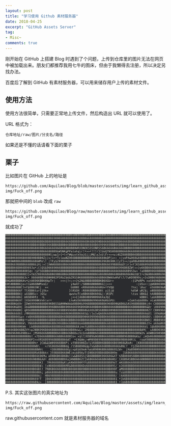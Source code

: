 ```yaml
---
layout: post
title: "学习使用 Github 素材服务器"
date: 2018-04-25
excerpt: "GitHub Assets Server"
tag:
- Misc~
comments: true
---
```



刚开始在 GitHub 上搭建 Blog 时遇到了个问题，上传到仓库里的图片无法在网页中被加载出来。朋友们都推荐我用七牛的图床，但由于我懒得去注册，所以决定另找办法。

百度后了解到 GitHub 有素材服务器，可以用来储存用户上传的素材文件。


## 使用方法

使用方法很简单，只需要正常地上传文件，然后构造出 URL 就可以使用了。

URL 格式为：

	仓库地址/raw/图片/分支名/路径

如果还是不懂的话请看下面的栗子

## 栗子

比如图片在 GitHub 上的地址是

    https://github.com/Aquilao/Blog/blob/master/assets/img/learn_github_assets_server-img/Fuck_off.png

那就把中间的 `blob` 改成 `raw`

	https://github.com/Aquilao/Blog/raw/master/assets/img/learn_github_assets_server-img/Fuck_off.png

就成功了

![](https://github.com/Aquilao/Blog/raw/master/assets/img/learn_github_assets_server-img/Fuck_off.png)

P.S. 其实这张图片的真实地址为

	https://raw.githubusercontent.com/Aquilao/Blog/master/assets/img/learn_github_assets_server-img/Fuck_off.png

raw.githubusercontent.com 就是素材服务器的域名
